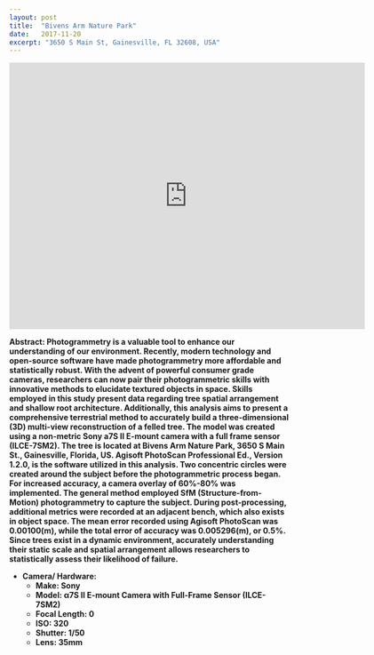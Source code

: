 ```yaml
---
layout: post
title:  "Bivens Arm Nature Park"
date:   2017-11-20
excerpt: "3650 S Main St, Gainesville, FL 32608, USA"
---
```


<iframe width="640" height="480" src="https://poly.google.com/view/cf-uZLw3h6F/embed" frameborder="0" allowvr allowfullscreen mozallowfullscreen="true" webkitallowfullscreen="true" onmousewheel=""></iframe>


<b> Abstract: <b/>
Photogrammetry is a valuable tool to enhance our understanding of our environment. Recently, modern technology and open-source software have made photogrammetry more affordable and statistically robust. With the advent of powerful consumer grade cameras, researchers can now pair their photogrammetric skills with innovative methods to elucidate textured objects in space. Skills employed in this study present data regarding tree spatial arrangement and shallow root architecture. Additionally, this analysis aims to present a comprehensive terrestrial method to accurately build a three-dimensional (3D) multi-view reconstruction of a felled tree. The model was created using a non-metric Sony a7S II E-mount camera with a full frame sensor (ILCE-7SM2). The tree is located at Bivens Arm Nature Park, 3650 S Main St., Gainesville, Florida, US. Agisoft PhotoScan Professional Ed., Version 1.2.0, is the software utilized in this analysis. Two concentric circles were created around the subject before the photogrammetric process began. For increased accuracy, a camera overlay of 60%-80% was implemented. The general method employed SfM (Structure-from-Motion) photogrammetry to capture the subject. During post-processing, additional metrics were recorded at an adjacent bench, which also exists in object space. The mean error recorded using Agisoft PhotoScan was 0.00100(m), while the total error of accuracy was 0.005296(m), or 0.5%. Since trees exist in a dynamic environment, accurately understanding their static scale and spatial arrangement allows researchers to statistically assess their likelihood of failure.

* Camera/ Hardware:
	* Make: Sony
	* Model: α7S II E-mount Camera with Full-Frame Sensor (ILCE-7SM2)
	* Focal Length: 0
	* ISO: 320
	* Shutter: 1/50
	* Lens: 35mm 

